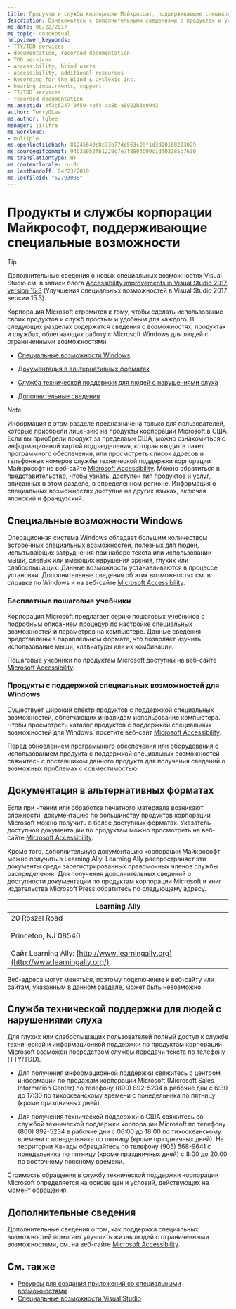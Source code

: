 ```yaml
---
title: Продукты и службы корпорации Майкрософт, поддерживающие специальные возможности
description: Ознакомьтесь с дополнительными сведениями о продуктах и услугах корпорации Майкрософт, которые повысят доступность наших операционных систем, программ и приложений для всех пользователей, включая людей с ограниченными возможностями.
ms.date: 08/22/2017
ms.topic: conceptual
helpviewer_keywords:
- TTY/TDD services
- documentation, recorded documentation
- TDD services
- accessibility, blind users
- accessibility, additional resources
- Recording for the Blind & Dyslexic Inc.
- hearing impairments, support
- TT/TDD services
- recorded documentation
ms.assetid: ef3c6247-9f59-4ef4-aa8b-a8922b3e0943
author: TerryGLee
ms.author: tglee
manager: jillfra
ms.workload:
- multiple
ms.openlocfilehash: 81245640c8c73b77dc563c28f1d3d20168203029
ms.sourcegitcommit: 94b3a052fb1229c7e7f8804b09c1d403385c7630
ms.translationtype: HT
ms.contentlocale: ru-RU
ms.lasthandoff: 04/23/2019
ms.locfileid: "62793088"
---
```

# <a name="accessibility-products-and-services-from-microsoft"></a>Продукты и службы корпорации Майкрософт, поддерживающие специальные возможности

> [!TIP]
> Дополнительные сведения о новых специальных возможностях Visual Studio см. в записи блога [Accessibility improvements in Visual Studio 2017 version 15.3](https://devblogs.microsoft.com/visualstudio/accessibility-improvements-in-visual-studio-2017-version-15-3/) (Улучшения специальных возможностей в Visual Studio 2017 версии 15.3).

Корпорация Microsoft стремится к тому, чтобы сделать использование своих продуктов и служб простым и удобным для каждого. В следующих разделах содержатся сведения о возможностях, продуктах и службах, облегчающих работу с Microsoft Windows для людей с ограниченными возможностями.

- [Специальные возможности Windows](../../ide/reference/accessibility-products-and-services-from-microsoft.md#windows)

- [Документация в альтернативных форматах](../../ide/reference/accessibility-products-and-services-from-microsoft.md#altfortmats)

- [Служба технической поддержки для людей с нарушениями слуха](../../ide/reference/accessibility-products-and-services-from-microsoft.md#hearing)

- [Дополнительные сведения](../../ide/reference/accessibility-products-and-services-from-microsoft.md#moreinfo)

> [!NOTE]
> Информация в этом разделе предназначена только для пользователей, которые приобрели лицензию на продукты корпорации Microsoft в США. Если вы приобрели продукт за пределами США, можно ознакомиться с информационной картой подразделения, которая входит в пакет программного обеспечения, или просмотреть список адресов и телефонных номеров службы технической поддержки корпорации Майкрософт на веб-сайте [Microsoft Accessibility](http://go.microsoft.com/fwlink/?LinkId=8431). Можно обратиться в представительство, чтобы узнать, доступен тип продуктов и услуг, описанных в этом разделе, в определенном регионе. Информация о специальных возможностях доступна на других языках, включая японский и французский.

## <a name="windows"></a> Специальные возможности Windows

 Операционная система Windows обладает большим количеством встроенных специальных возможностей, полезных для людей, испытывающих затруднения при наборе текста или использовании мыши, слепых или имеющих нарушения зрения, глухих или слабослышащих. Данные возможности устанавливаются в процессе установки. Дополнительные сведения об этих возможностях см. в справке по Windows и на веб-сайте [Microsoft Accessibility](http://go.microsoft.com/fwlink/?LinkId=8431).

### <a name="free-step-by-step-tutorials"></a>Бесплатные пошаговые учебники

 Корпорация Microsoft предлагает серию пошаговых учебников с подробным описанием процедур по настройке специальных возможностей и параметров на компьютере. Данные сведения представлены в параллельном формате, что позволяет изучить использование мыши, клавиатуры или их комбинации.

 Пошаговые учебники по продуктам Microsoft доступны на веб-сайте [Microsoft Accessibility](http://go.microsoft.com/fwlink/?LinkId=8431).

### <a name="assistive-technology-products-for-windows"></a>Продукты с поддержкой специальных возможностей для Windows

 Существует широкий спектр продуктов с поддержкой специальных возможностей, облегчающих инвалидам использование компьютера. Чтобы просмотреть каталог продуктов с поддержкой специальных возможностей для Windows, посетите веб-сайт [Microsoft Accessibility](http://go.microsoft.com/fwlink/?LinkId=8431).

 Перед обновлением программного обеспечения или оборудования с использованием продукта с поддержкой специальных возможностей свяжитесь с поставщиком данного продукта для получения сведений о возможных проблемах с совместимостью.

## <a name="altfortmats"></a> Документация в альтернативных форматах

Если при чтении или обработке печатного материала возникают сложности, документацию по большинству продуктов корпорации Microsoft можно получить в более доступных форматах. Указатель доступной документации по продуктам можно просмотреть на веб-сайте [Microsoft Accessibility](http://go.microsoft.com/fwlink/?LinkId=8431).

Кроме того, дополнительную документацию корпорации Майкрософт можно получить в Learning Ally. Learning Ally распространяет эти документы среди зарегистрированных правомочных членов службы распределения. Для получения дополнительных сведений о доступности документации по продуктам корпорации Microsoft и книг издательства Microsoft Press обратитесь по следующему адресу.

|Learning Ally|
| - |
|20 Roszel Road<br /><br /> Princeton, NJ 08540<br /><br /> Сайт Learning Ally: [http://www.learningally.org](http://www.learningally.org/).|

Веб-адреса могут меняться, поэтому подключение к веб-сайту или сайтам, указанным в данном разделе, может быть невозможно.

## <a name="hearing"></a> Служба технической поддержки для людей с нарушениями слуха

Для глухих или слабослышащих пользователей полный доступ к службе технической и информационной поддержки по продуктам корпорации Microsoft возможен посредством службы передачи текста по телефону (TTY/TDD).

- Для получения информационной поддержки свяжитесь с центром информации по продажам корпорации Microsoft (Microsoft Sales Information Center) по телефону (800) 892-5234 в рабочие дни с 6:30 до 17:30 по тихоокеанскому времени с понедельника по пятницу (кроме праздничных дней).

- Для получения технической поддержки в США свяжитесь со службой технической поддержки корпорации Microsoft по телефону (800) 892-5234 в рабочие дни с 06:00 до 18:00 по тихоокеанскому времени с понедельника по пятницу (кроме праздничных дней). На территории Канады обращайтесь по телефону (905) 568-9641 с понедельника по пятницу (кроме праздничных дней) с 8:00 до 20:00 по восточному поясному времени.

Стоимость обращения в службу технической поддержки корпорации Microsoft определяется на основе цен и условий, действующих на момент обращения.

## <a name="moreinfo"></a> Дополнительные сведения

Дополнительные сведения о том, как поддержка специальных возможностей помогает улучшить жизнь людей с ограниченными возможностями, см. на веб-сайте [Microsoft Accessibility](http://go.microsoft.com/fwlink/?LinkId=8431).

## <a name="see-also"></a>См. также

* [Ресурсы для создания приложений со специальными возможностями](../../ide/reference/resources-for-designing-accessible-applications.md)
* [Специальные возможности Visual Studio](../../ide/reference/accessibility-features-of-visual-studio.md)
